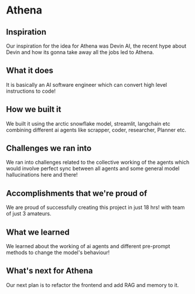 # Athena
## Inspiration
Our inspiration for the idea for Athena was Devin AI, the recent hype about Devin and how its gonna take away all the jobs led to Athena.
## What it does
It is basically an AI software engineer which can convert high level instructions to code!
## How we built it
We built it using the arctic snowflake model, streamlit, langchain etc combining different ai agents like scrapper, coder, researcher, Planner etc.
## Challenges we ran into
We ran into challenges related to the collective working of the agents which would involve perfect sync between all agents and some general model hallucinations here and there!
## Accomplishments that we're proud of
We are proud of successfully creating this project in just 18 hrs! with team of just 3 amateurs.
## What we learned
We learned about the working of ai agents and different pre-prompt methods to change the model's behaviour!
## What's next for Athena
Our next plan is to refactor the frontend and add RAG and memory to it.
